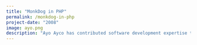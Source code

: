 ```yaml
---
title: "MonkDog in PHP"
permalink: /monkdog-in-php
project-date: "2008"
image: ayo.png
description: "Ayo Ayco has contributed software development expertise to UPLB, DOST, Infor, and various government-funded projects such as University of the Philippines’ National Operational Assessment of Hazards and Ateneo’s Cloud-Based Intelligent Total Analysis System."
---
```


<!--
The year was 2006. Or was it 2007? I'm not sure. I was but a sophomore student in the leading university for taking up Computer Science in the Philippines. No idea about what I wanted to do in life, but I knew I wanted to learn how computers work.

MonkDog is a turn-based game inspired by the classic Pokemon battle system.

I created the game using C as a project for the basic programming course I took as a sophomore Computer Science student.

-->
